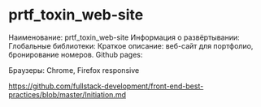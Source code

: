 # prtf_toxin_web-site

Наименование: prtf_toxin_web-site
Информация о развёртывании:
Глобальные библиотеки:
Краткое описание: веб-сайт для портфолио, бронирование номеров.
Github pages:

Браузеры: Chrome, Firefox
responsive


https://github.com/fullstack-development/front-end-best-practices/blob/master/Initiation.md
